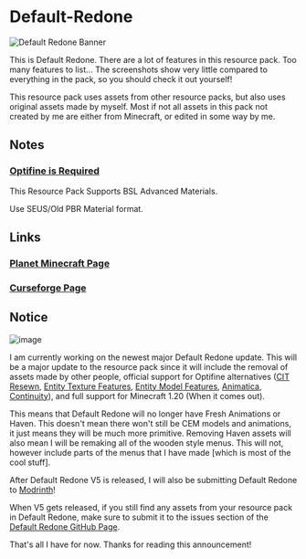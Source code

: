# Default-Redone
![Default Redone Banner](https://imgur.com/A3UV6je.gif)

This is Default Redone. There are a lot of features in this resource pack. Too many features to list... The screenshots show very little compared to everything in the pack, so you should check it out yourself!

This resource pack uses assets from other resource packs, but also uses original assets made by myself. Most if not all assets in this pack not created by me are either from Minecraft, or edited in some way by me.

 

## Notes

### [Optifine is Required](https://optifine.net/downloads)




This Resource Pack Supports BSL Advanced Materials.

Use SEUS/Old PBR Material format.

 
 ## Links

### [Planet Minecraft Page](https://www.planetminecraft.com/texture-pack/default-redone/)
### [Curseforge Page](https://www.curseforge.com/minecraft/texture-packs/default-redone)

## Notice
![image](https://github.com/RyanCR03/Default-Redone/assets/32957560/75704163-7256-4411-a705-1be30adc665e)

I am currently working on the newest major Default Redone update. This will be a major update to the resource pack since it will include the removal of assets made by other people, official support for Optifine alternatives ([CIT Resewn](https://modrinth.com/mod/cit-resewn), [Entity Texture Features](https://modrinth.com/mod/entitytexturefeatures), [Entity Model Features](https://modrinth.com/mod/entity-model-features), [Animatica](https://modrinth.com/mod/animatica), [Continuity](https://modrinth.com/mod/continuity)), and full support for Minecraft 1.20 (When it comes out).

This means that Default Redone will no longer have Fresh Animations or Haven. This doesn't mean there won't still be CEM models and animations, it just means they will be much more primitive. Removing Haven assets will also mean I will be remaking all of the wooden style menus. This will not, however include parts of the menus that I have made [which is most of the cool stuff].

After Default Redone V5 is released, I will also be submitting Default Redone to [Modrinth](https://modrinth.com)!

When V5 gets released, if you still find any assets from your resource pack in Default Redone, make sure to submit it to the issues section of the [Default Redone GitHub Page](https://github.com/RyanCR03/Default-Redone/issues).

That's all I have for now. Thanks for reading this announcement!
